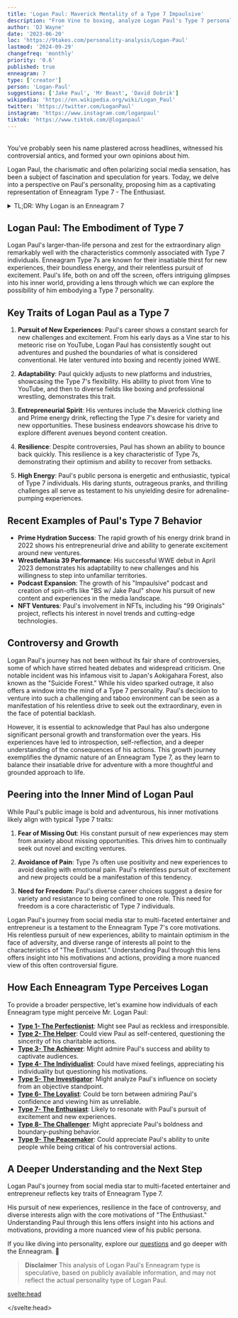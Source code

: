 ```yaml
---
title: 'Logan Paul: Maverick Mentality of a Type 7 Impaulsive'
description: "From Vine to boxing, analyze Logan Paul's Type 7 personality. Discover how it drives his content, controversies, and Maverick brand."
author: 'DJ Wayne'
date: '2023-06-20'
loc: 'https://9takes.com/personality-analysis/Logan-Paul'
lastmod: '2024-09-29'
changefreq: 'monthly'
priority: '0.6'
published: true
enneagram: 7
type: ['creator']
person: 'Logan-Paul'
suggestions: ['Jake Paul', 'Mr Beast', 'David Dobrik']
wikipedia: 'https://en.wikipedia.org/wiki/Logan_Paul'
twitter: 'https://twitter.com/LoganPaul'
instagram: 'https://www.instagram.com/loganpaul'
tiktok: 'https://www.tiktok.com/@loganpaul'
---
```


<!-- notes: dating, how Logan became famous, join wwe, where is Logan from, Jake, can logan fight, net worth, prime, is my hero, to ufc, can wrestle, mayweather, ksi, boxing, girlfriend -->

<script>
	import  PopCard  from "$lib/components/atoms/PopCard.svelte";
import BlogPurpose from '$lib/components/blog/BlogPurpose.svelte'
</script>

<div
	style="display: flex;
    justify-content: center;
    margin: 1rem 0;
	"
>
	<PopCard
		image={`/types/7s/${'Logan-Paul'}.webp`}
		showIcon={false}
		enneagramType="7"
		displayText="Logan Paul"
		subtext=""
	/>
</div>

<p class="firstLetter">You've probably seen his name plastered across headlines, witnessed his controversial antics, and formed your own opinions about him.</p>

Logan Paul, the charismatic and often polarizing social media sensation, has been a subject of fascination and speculation for years. Today, we delve into a perspective on Paul's personality, proposing him as a captivating representation of Enneagram Type 7 - The Enthusiast.

<details>
<summary class="accordion">TL;DR: Why Logan is an Enneagram 7</summary>
<div class="panel">
<ul>
<li>Logan Paul's daring and controversial persona aligns with the characteristics of an Enneagram Type 7 - The Enthusiast. He constantly seeks new experiences, embraces excitement, and pushes boundaries.
</li>
<li>In his inner world, Logan Paul's daily life revolves around his insatiable thirst for adventure, boundless energy, and relentless pursuit of novelty, which may not be immediately evident to the public.
</li>
<li>Despite controversies surrounding Logan Paul, such as his visit to the "Suicide Forest," we can view these incidents through the lens of a Type 7's childhood wound. His actions may stem from a deep fear of missing out and a desire to continuously seek out extraordinary experiences.</li>
<li>Logan Paul's core motivation lies in his unyielding drive for excitement and the pursuit of new experiences. All his actions, from daring stunts to boundary-pushing challenges, can be traced back to his core Enneagram motivation as a Type 7.</li>
</ul>
  </div>
</details>

## Logan Paul: The Embodiment of Type 7

Logan Paul's larger-than-life persona and zest for the extraordinary align remarkably well with the characteristics commonly associated with Type 7 individuals. Enneagram Type 7s are known for their insatiable thirst for new experiences, their boundless energy, and their relentless pursuit of excitement. Paul's life, both on and off the screen, offers intriguing glimpses into his inner world, providing a lens through which we can explore the possibility of him embodying a Type 7 personality.

## Key Traits of Logan Paul as a Type 7

1. **Pursuit of New Experiences**: Paul's career shows a constant search for new challenges and excitement. From his early days as a Vine star to his meteoric rise on YouTube, Logan Paul has consistently sought out adventures and pushed the boundaries of what is considered conventional. He later ventured into boxing and recently joined WWE.

2. **Adaptability**: Paul quickly adjusts to new platforms and industries, showcasing the Type 7's flexibility. His ability to pivot from Vine to YouTube, and then to diverse fields like boxing and professional wrestling, demonstrates this trait.

3. **Entrepreneurial Spirit**: His ventures include the Maverick clothing line and Prime energy drink, reflecting the Type 7's desire for variety and new opportunities. These business endeavors showcase his drive to explore different avenues beyond content creation.

4. **Resilience**: Despite controversies, Paul has shown an ability to bounce back quickly. This resilience is a key characteristic of Type 7s, demonstrating their optimism and ability to recover from setbacks.

5. **High Energy**: Paul's public persona is energetic and enthusiastic, typical of Type 7 individuals. His daring stunts, outrageous pranks, and thrilling challenges all serve as testament to his unyielding desire for adrenaline-pumping experiences.

## Recent Examples of Paul's Type 7 Behavior

- **Prime Hydration Success**: The rapid growth of his energy drink brand in 2022 shows his entrepreneurial drive and ability to generate excitement around new ventures.
- **WrestleMania 39 Performance**: His successful WWE debut in April 2023 demonstrates his adaptability to new challenges and his willingness to step into unfamiliar territories.
- **Podcast Expansion**: The growth of his "Impaulsive" podcast and creation of spin-offs like "BS w/ Jake Paul" show his pursuit of new content and experiences in the media landscape.
- **NFT Ventures**: Paul's involvement in NFTs, including his "99 Originals" project, reflects his interest in novel trends and cutting-edge technologies.

## Controversy and Growth

Logan Paul's journey has not been without its fair share of controversies, some of which have stirred heated debates and widespread criticism. One notable incident was his infamous visit to Japan's Aokigahara Forest, also known as the "Suicide Forest." While his video sparked outrage, it also offers a window into the mind of a Type 7 personality. Paul's decision to venture into such a challenging and taboo environment can be seen as a manifestation of his relentless drive to seek out the extraordinary, even in the face of potential backlash.

However, it is essential to acknowledge that Paul has also undergone significant personal growth and transformation over the years. His experiences have led to introspection, self-reflection, and a deeper understanding of the consequences of his actions. This growth journey exemplifies the dynamic nature of an Enneagram Type 7, as they learn to balance their insatiable drive for adventure with a more thoughtful and grounded approach to life.

## Peering into the Inner Mind of Logan Paul

While Paul's public image is bold and adventurous, his inner motivations likely align with typical Type 7 traits:

1. **Fear of Missing Out**: His constant pursuit of new experiences may stem from anxiety about missing opportunities. This drives him to continually seek out novel and exciting ventures.

2. **Avoidance of Pain**: Type 7s often use positivity and new experiences to avoid dealing with emotional pain. Paul's relentless pursuit of excitement and new projects could be a manifestation of this tendency.

3. **Need for Freedom**: Paul's diverse career choices suggest a desire for variety and resistance to being confined to one role. This need for freedom is a core characteristic of Type 7 individuals.

Logan Paul's journey from social media star to multi-faceted entertainer and entrepreneur is a testament to the Enneagram Type 7's core motivations. His relentless pursuit of new experiences, ability to maintain optimism in the face of adversity, and diverse range of interests all point to the characteristics of "The Enthusiast." Understanding Paul through this lens offers insight into his motivations and actions, providing a more nuanced view of this often controversial figure.

<BlogPurpose/>

## How Each Enneagram Type Perceives Logan

To provide a broader perspective, let's examine how individuals of each Enneagram type might perceive Mr. Logan Paul:

- **[Type 1- The Perfectionist](/enneagram-corner/enneagram-type-1)**: Might see Paul as reckless and irresponsible.
- **[Type 2- The Helper](/enneagram-corner/enneagram-type-2)**: Could view Paul as self-centered, questioning the sincerity of his charitable actions.
- **[Type 3- The Achiever](/enneagram-corner/enneagram-type-3)**: Might admire Paul's success and ability to captivate audiences.
- **[Type 4- The Individualist](/enneagram-corner/enneagram-type-4)**: Could have mixed feelings, appreciating his individuality but questioning his motivations.
- **[Type 5- The Investigator](/enneagram-corner/enneagram-type-5)**: Might analyze Paul's influence on society from an objective standpoint.
- **[Type 6- The Loyalist](/enneagram-corner/enneagram-type-6)**: Could be torn between admiring Paul's confidence and viewing him as unreliable.
- **[Type 7- The Enthusiast](/enneagram-corner/enneagram-type-7)**: Likely to resonate with Paul's pursuit of excitement and new experiences.
- **[Type 8- The Challenger](/enneagram-corner/enneagram-type-8)**: Might appreciate Paul's boldness and boundary-pushing behavior.
- **[Type 9- The Peacemaker](/enneagram-corner/enneagram-type-9)**: Could appreciate Paul's ability to unite people while being critical of his controversial actions.

## A Deeper Understanding and the Next Step

Logan Paul's journey from social media star to multi-faceted entertainer and entrepreneur reflects key traits of Enneagram Type 7.

His pursuit of new experiences, resilience in the face of controversy, and diverse interests align with the core motivations of "The Enthusiast." Understanding Paul through this lens offers insight into his actions and motivations, providing a more nuanced view of his public persona.

If you like diving into personality, explore our <a href="/questions" >questions</a> and go deeper with the Enneagram. 🚀

> **Disclaimer** This analysis of Logan Paul's Enneagram type is speculative, based on publicly available information, and may not reflect the actual personality type of Logan Paul.

<svelte:head>

<script type="application/ld+json">
{
  "@context": "http://schema.org",
  "@graph": [
    {
      "@type": "Article",
      "articleBody": "This article explores the personality traits of Logan Paul from the perspective of the Enneagram Type 7. Known for his adventurous spirit, boundless energy, and pursuit of excitement, Logan embodies many characteristics of Type 7 personalities. The article discusses various facets of Logan Paul's life and controversies that provide insight into his Type 7 characteristics, including his daring stunts, thrill-seeking nature, and personal growth journey.",
      "creator": {
        "@type": "Person",
        "name": "DJ Wayne",
        "sameAs": ["https://www.instagram.com/djwayne3/", "https://www.youtube.com/@djwayne3", "https://www.linkedin.com/in/davidtwayne/", "https://twitter.com/djwayne3"
        ]
      },
      "author": {
        "@type": "Person",
        "name": "DJ Wayne",
        "sameAs": ["https://www.instagram.com/djwayne3/", "https://www.youtube.com/@djwayne3", "https://www.linkedin.com/in/davidtwayne/", "https://twitter.com/djwayne3"
        ]
      },
      "dateModified": {
        "@type": "Date",
        "@value": "2024-09-29"
      },
      "datePublished": {
        "@type": "Date",
        "@value": "2023-06-20"
      },
      "description": "This blog post examines the reasons why Logan Paul might be an Enneagram Type 7. It focuses on his personality traits, motivations, inner world, controversies he's faced, and how these elements might be related to the core attributes of a Type 7.",
      "headline": "Logan Paul: Maverick Mentality of a Type 7 Impaulsive",
      "image": {
        "@type": "ImageObject",
        "height": 900,
        "url": "https://9takes.com/types/7s/Logan-Paul.webp",
        "width": 900
      },
      "mainEntityOfPage": {
        "@id": "https://9takes.com/personality-analysis/Logan-Paul",
        "@type": "WebPage"
      },
      "mentions": {
        "@type": "Person",
        "name": "Logan Paul",
        "sameAs": ["https://en.wikipedia.org/wiki/Logan_Paul", "https://twitter.com/LoganPaul", "https://www.instagram.com/loganpaul", "https://www.tiktok.com/@loganpaul"]
      },
      "publisher": {
        "@type": "Organization",
        "sameAs": ["https://www.instagram.com/9takesdotcom/", "https://twitter.com/9takesdotcom"],
        "logo": {
          "@type": "ImageObject",
          "url": "https://9takes.com/brand/aero.png"
        },
        "name": "9takes"
      }
    },
    {
      "@type": "FAQPage",
      "mainEntity": [
        {
          "@type": "Question",
          "acceptedAnswer": {
            "@type": "Answer",
            "text": "Logan Paul exhibits many characteristics associated with Enneagram Type 7 personalities. This includes his adventurous spirit, boundless energy, and relentless pursuit of excitement. These characteristics stem from his core motivation as a Type 7, which is the desire for new experiences and avoiding pain or discomfort"
          },
          "name": "Why is Logan Paul considered an Enneagram Type 7?"
        },
        {
          "@type": "Question",
          "acceptedAnswer": {
            "@type": "Answer",
            "text": "Logan Paul's daring stunts, thrill-seeking nature, and his ability to bounce back from controversies all reflect his Type 7 characteristics. Additionally, his personal growth journey and the lessons he has learned from past experiences demonstrate the potential growth and resilience of Type 7 individuals."
          },
          "name": "What are some examples of Logan Paul's Type 7 characteristics?"
        },
        {
          "@type": "Question",
          "acceptedAnswer": {
            "@type": "Answer",
            "text": "Logan Paul is known for his outgoing, energetic, and flamboyant personality. As a social media influencer and YouTuber, he often showcases his daring nature and humor in his content. His lifestyle often reflects a spontaneous and adventurous attitude. However, it's important to note that public figures may showcase different aspects of their personalities in different settings and it's difficult to fully assess someone's personality based on their online persona."
          },
          "name": "What is Logan Paul's personality?"
        },
        {
          "@type": "Question",
          "acceptedAnswer": {
            "@type": "Answer",
            "text": "Logan Paul is an Enneagram Type 7, also known as The Enthusiast. This type is typically described as being spontaneous, versatile, distractible, and scattered. They generally have a desire to experience a lot of different things in life, which can often be seen in Logan's wide variety of pursuits and adventures. However, please keep in mind that this information might not be 100% accurate as it's based on public observations and not on a professional psychological assessment."
          },
          "name": "What is Logan Paul's Enneagram type?"
        }
      ]
    }
  ]
}
</script>

</svelte:head>

<style lang="scss"></style>
